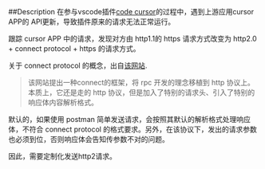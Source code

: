 ##Description
在参与vscode插件[code cursor](https://github.com/Helixform/CodeCursor)的过程中，遇到上游应用cursor APP的 API更新，导致插件原来的请求无法正常运行。

跟踪 cursor APP 中的请求，发现对方由 http1.1的 https 请求方式改变为 http2.0 + connect protocol + https 的请求方式。

关于 connect protocol 的概念，出自[该网站](https://connect.build/docs/protocol#streaming-request).
> 该网站提出一种connect的框架，将 rpc 开发的理念移植到 http 协议上。本质上，它还是走的 http 协议，但是加入了特别的请求头、引入了特别的响应体内容解析格式。
>

默认的，如果使用 postman 简单发送请求，会按照其默认的解析格式处理响应体，不符合 connect protocol 的格式要求。另外，在该协议下，发出的请求参数也必须到位，否则响应体会告知传参数不对的问题。

因此，需要定制化发送http2请求。